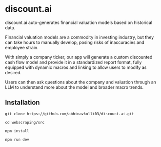 ﻿# discount.ai

discount.ai auto-generates financial valuation models based on historical data. 

Financial valuation models are a commodity in investing industry, but they can take hours to manually develop, posing risks of inaccuracies and employee strain.

With simply a company ticker, our app will generate a custom discounted cash flow model and provide it in a
standardized report format, fully equipped with dynamic macros and linking to allow users to modify as desired. 

Users can then ask questions about the company and valuation through an LLM to understand more about the model and broader macro trends.

## Installation

``git clone https://github.com/abhinavkolli03/discount.ai.git``

``cd webscraping/src``

``npm install``

``npm run dev``
